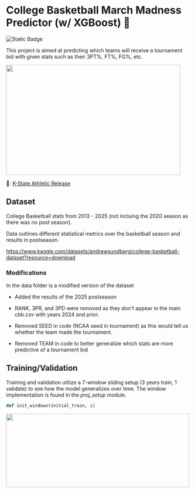 # College Basketball March Madness Predictor (w/ XGBoost) 🏀
![Static Badge](https://img.shields.io/badge/Status-In_progress-yellow)

This project is aimed at predicting which teams will receive a tournament bid with given stats such as their 3PT%, FT%, FG%, etc.

<img src = "https://github.com/user-attachments/assets/f4abd1d7-2e7a-4913-8e06-a5fa02697fc6" width = 475px height = 300px>

📸: [K-State Athletic Release](https://www.ksal.com/k-state-moves-on-to-elite-8-with-instant-classic-over-michigan-state/)

## Dataset
College Basketball stats from 2013 - 2025 (not incluing the 2020 season as there was no post season). 

Data outlines different statistical metrics over the basketball season and results in postseason.

https://www.kaggle.com/datasets/andrewsundberg/college-basketball-dataset?resource=download

### Modifications
In the data folder is a modified version of the dataset

- Added the results of the 2025 postseason

- RANK, 3PR, and 3PD were removed as they don't appear in the main cbb.csv with years 2024 and prior.

- Removed SEED in code (NCAA seed in tournament) as this would tell us whether the team made the tournament.

- Removed TEAM in code to better generalize which stats are more predictive of a tournament bid

## Training/Validation
Training and validation utilize a 7-window sliding setup (3 years train, 1 validate) to see how the model generalizes over time. The window implementation is found in the *proj_setup* module.

```python
def init_windows(initial_train, i)
```

<img src = "https://github.com/user-attachments/assets/2a857f3f-a834-4435-a107-eac58053dcf1" width = 500px height = 200px>


